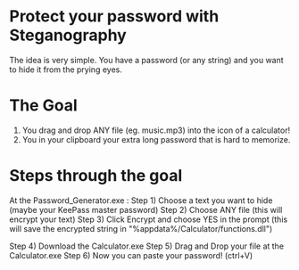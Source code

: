# Protect your password with Steganography
The idea is very simple. You have a password (or any string) and you want to hide it from the prying eyes.

# The Goal
1) You drag and drop ANY file (eg. music.mp3) into the icon of a calculator!
2) You in your clipboard your extra long password that is hard to memorize.

# Steps through the goal
At the Password_Generator.exe :
Step 1) Choose a text you want to hide (maybe your KeePass master password)
Step 2) Choose ANY file (this will encrypt your text)
Step 3) Click Encrypt and choose YES in the prompt (this will save the encrypted string in "%appdata%/Calculator/functions.dll")

Step 4) Download the Calculator.exe
Step 5) Drag and Drop your file at the Calculator.exe
Step 6) Now you can paste your password! (ctrl+V)

